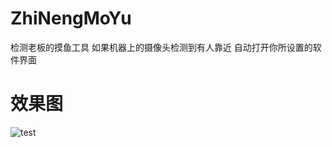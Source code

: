 # ZhiNengMoYu
检测老板的摸鱼工具 如果机器上的摄像头检测到有人靠近 自动打开你所设置的软件界面

# 效果图
![test](https://user-images.githubusercontent.com/45678780/153350216-c07090ba-ef79-49e3-8f77-ac93dd864ee3.gif)
